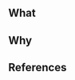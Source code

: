 ## What
<!-- What changes did you make? What does it do? -->

## Why
<!-- Why did you make this change? What problem/feature is it solving? -->

<!--
Does your PR require manual tests or manual work?
Does it have future work?
If so, add a section here with the proper content.
-->

## References
<!-- References (as a list) to issues or PR's related to or tracking this work -->

<!-- Examples:
- related to #0
- depends on #0
- blocked by #0
- fixes #0
- closes #0
-->
